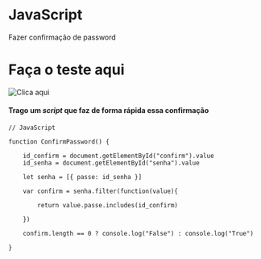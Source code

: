# JavaScript

Fazer confirmação de password

# Faça o teste aqui
![Clica aqui](https://paulo-lopes-estevao.github.io/Javascript_confirm-password/)

#### Trago um *script* que faz de forma rápida essa confirmação

``` JS
// JavaScript

function ConfirmPassword() {

    id_confirm = document.getElementById("confirm").value
    id_senha = document.getElementById("senha").value

    let senha = [{ passe: id_senha }]

    var confirm = senha.filter(function(value){

        return value.passe.includes(id_confirm)
    
    })
    
    confirm.length == 0 ? console.log("False") : console.log("True")

}

```
